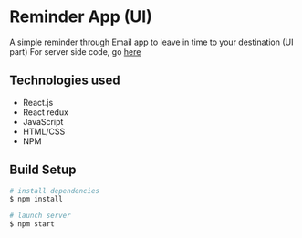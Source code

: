 # Reminder App (UI)

A simple reminder through Email app to leave in time to your destination (UI part)
For server side code, go [here](https://github.com/shubhammxv/reminder-app-back)

## Technologies used

- React.js
- React redux
- JavaScript
- HTML/CSS
- NPM

## Build Setup

``` bash
# install dependencies
$ npm install

# launch server
$ npm start
```
